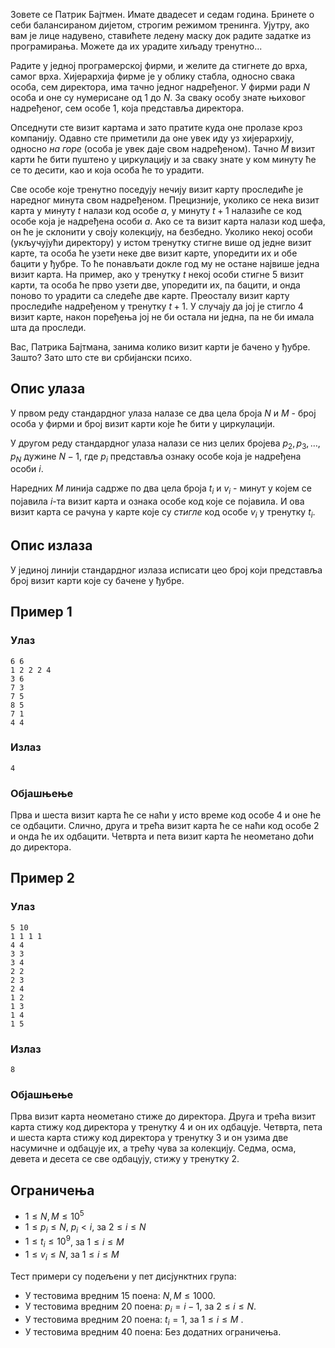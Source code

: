 ﻿
Зовете се Патрик Бајтмен. Имате двадесет и седам година. Бринете о себи балансираном дијетом, строгим режимом тренинга. Ујутру, ако вам је лице надувено, ставићете ледену маску док радите задатке из програмирања. Можете да их урадите хиљаду тренутно...

Радите у једној програмерској фирми, и желите да стигнете до врха, самог врха. Хијерархија фирме је у облику стабла, односно свака особа, сем директора, има тачно једног надређеног. У фирми ради $N$ особа и оне су нумерисане од $1$ до $N$. За сваку особу знате њиховог надређеног, сем особе $1$, која представља директора. 

Опседнути сте визит картама и зато пратите куда оне пролазе кроз компанију. Одавно сте приметили да оне увек иду уз хијерархију, односно *на горе* (особа је увек даје свом надређеном). Тачно $M$ визит карти ће бити пуштено у циркулацију и за сваку знате у ком минуту ће се то десити, као и која особа ће то урадити. 

Све особе које тренутно поседују нечију визит карту проследиће је наредног минута свом надређеном. Прецизније, уколико се нека визит карта у минуту $t$ налази код особе $a$, у минуту $t+1$ налазиће се код особе која је надређена особи $a$. Ако се та визит карта налази код шефа, он ће је склонити у своју колекцију, на безбедно. Уколико некој особи (укључујући директору) у истом тренутку стигне више од једне визит карте, та особа ће узети неке две визит карте, упоредити их и обе бацити у ђубре. То ће понављати докле год му не остане највише једна визит карта. На пример, ако у тренутку $t$ некој особи стигне $5$ визит карти, та особа ће прво узети две, упоредити их, па бацити, и онда поново то урадити са следеће две карте. Преосталу визит карту проследиће надређеном у тренутку $t+1$. У случају да јој је стигло $4$ визит карте, након поређења јој не би остала ни једна, па не би имала шта да проследи.

Вас, Патрика Бајтмана, занима колико визит карти је бачено у ђубре. Зашто? Зато што сте ви србијански психо.

## Опис улаза
У првом реду стандардног улаза налазе се два  цела броја $N$ и $M$ - број особа у фирми и број визит карти које ће бити у циркулацији.

У другом реду стандардног улаза налази се низ целих бројева $p_2,  p_3, \ldots, p_N$ дужине $N-1$, где $p_i$ представља ознаку особе која је надређена особи $i$. 

Наредних $M$ линија садрже по два цела броја $t_i$ и $v_i$ - минут у којем се појавила $i$-та визит карта и ознака особе код које се појавила. И ова визит карта се рачуна у карте које су *стигле* код особе $v_i$ у тренутку $t_i$.

## Опис излаза
У јединој линији стандардног излаза исписати цео броj који представља број визит карти које су бачене у ђубре. 

## Пример 1
### Улаз
```
6 6
1 2 2 2 4 
3 6
7 3
7 5
8 5
7 1
4 4
```

### Излаз
```
4
```

### Објашњење
Прва и шеста визит карта ће се наћи у исто време код особе $4$ и оне ће се одбацити. Слично, друга и трећа визит карта ће се наћи код особе $2$ и онда ће их одбацити. Четврта и пета визит карта ће неометано доћи до директора.

## Пример 2
### Улаз
```
5 10
1 1 1 1 
4 4
3 3
3 4
2 2
2 3
2 4
1 2
1 3
1 4
1 5
```

### Излаз
```
8
```

### Објашњење
Прва визит карта неометано стиже до директора. Друга и трећа визит карта стижу код директора у тренутку $4$ и он их одбацује. Четврта, пета и шеста карта стижу код директора у тренутку $3$ и он узима две насумичне и одбацује их, а трећу чува за колекцију. Седма, осма, девета и десета се све одбацују, стижу у тренутку $2$.

## Ограничења

- $1 \leq N, M \leq 10^5$
- $1 \leq p_i \leq N$, $p_i < i$, за $2 \leq i \leq N$
- $1 \leq t_i \leq 10^9$, за $1 \leq i \leq M$
- $1 \leq v_i \leq N$, за $1 \leq i \leq M$

Тест примери су подељени у пет дисјунктних група:

- У тестовима вредним 15 поена: $N, M \leq 1000$.
- У тестовима вредним 20 поена: $p_i = i-1$, за $2 \leq i \leq N$.
- У тестовима вредним 20 поена: $t_i = 1$, за $1 \leq i \leq M$ .
- У тестовима вредним 40 поена: Без додатних ограничења.
